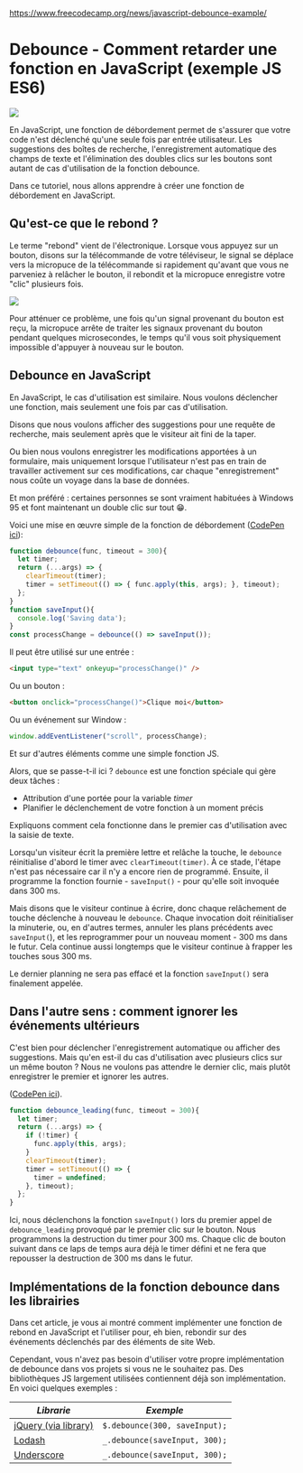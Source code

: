 https://www.freecodecamp.org/news/javascript-debounce-example/
# Debounce - Comment retarder une fonction en JavaScript (exemple JS ES6)

![](https://www.freecodecamp.org/news/content/images/size/w2000/2021/01/teaser.jpg)

En JavaScript, une fonction de débordement permet de s'assurer que votre code n'est déclenché qu'une seule fois par entrée utilisateur. Les suggestions des boîtes de recherche, l'enregistrement automatique des champs de texte et l'élimination des doubles clics sur les boutons sont autant de cas d'utilisation de la fonction debounce.

Dans ce tutoriel, nous allons apprendre à créer une fonction de débordement en JavaScript.

## Qu'est-ce que le rebond ?

Le terme "rebond" vient de l'électronique. Lorsque vous appuyez sur un bouton, disons sur la télécommande de votre téléviseur, le signal se déplace vers la micropuce de la télécommande si rapidement qu'avant que vous ne parveniez à relâcher le bouton, il rebondit et la micropuce enregistre votre "clic" plusieurs fois.

![](https://www.freecodecamp.org/news/content/images/2021/01/debounce-button.png)

Pour atténuer ce problème, une fois qu'un signal provenant du bouton est reçu, la micropuce arrête de traiter les signaux provenant du bouton pendant quelques microsecondes, le temps qu'il vous soit physiquement impossible d'appuyer à nouveau sur le bouton.

## Debounce en JavaScript

En JavaScript, le cas d'utilisation est similaire. Nous voulons déclencher une fonction, mais seulement une fois par cas d'utilisation.

Disons que nous voulons afficher des suggestions pour une requête de recherche, mais seulement après que le visiteur ait fini de la taper.

Ou bien nous voulons enregistrer les modifications apportées à un formulaire, mais uniquement lorsque l'utilisateur n'est pas en train de travailler activement sur ces modifications, car chaque "enregistrement" nous coûte un voyage dans la base de données.

Et mon préféré : certaines personnes se sont vraiment habituées à Windows 95 et font maintenant un double clic sur tout 😁.

Voici une mise en œuvre simple de la fonction de débordement ([CodePen ici](https://codepen.io/ondrabus/pen/WNGaVZN)):

```js
function debounce(func, timeout = 300){
  let timer;
  return (...args) => {
    clearTimeout(timer);
    timer = setTimeout(() => { func.apply(this, args); }, timeout);
  };
}
function saveInput(){
  console.log('Saving data');
}
const processChange = debounce(() => saveInput());
```

Il peut être utilisé sur une entrée :

```html
<input type="text" onkeyup="processChange()" />
```

Ou un bouton :

```html
<button onclick="processChange()">Clique moi</button>
```

Ou un événement sur Window :

```js
window.addEventListener("scroll", processChange);
```

Et sur d'autres éléments comme une simple fonction JS.

Alors, que se passe-t-il ici ? `debounce` est une fonction spéciale qui gère deux tâches :

- Attribution d'une portée pour la variable *timer*
- Planifier le déclenchement de votre fonction à un moment précis

Expliquons comment cela fonctionne dans le premier cas d'utilisation avec la saisie de texte.

Lorsqu'un visiteur écrit la première lettre et relâche la touche, le `debounce` réinitialise d'abord le timer avec `clearTimeout(timer)`. À ce stade, l'étape n'est pas nécessaire car il n'y a encore rien de programmé. Ensuite, il programme la fonction fournie - `saveInput()` - pour qu'elle soit invoquée dans 300 ms.

Mais disons que le visiteur continue à écrire, donc chaque relâchement de touche déclenche à nouveau le `debounce`. Chaque invocation doit réinitialiser la minuterie, ou, en d'autres termes, annuler les plans précédents avec `saveInput(`), et les reprogrammer pour un nouveau moment - 300 ms dans le futur. Cela continue aussi longtemps que le visiteur continue à frapper les touches sous 300 ms.

Le dernier planning ne sera pas effacé et la fonction `saveInput()` sera finalement appelée.

## Dans l'autre sens : comment ignorer les événements ultérieurs

C'est bien pour déclencher l'enregistrement automatique ou afficher des suggestions. Mais qu'en est-il du cas d'utilisation avec plusieurs clics sur un même bouton ? Nous ne voulons pas attendre le dernier clic, mais plutôt enregistrer le premier et ignorer les autres.

([CodePen ici](https://codepen.io/ondrabus/pen/bGwmXjN)).

```js
function debounce_leading(func, timeout = 300){
  let timer;
  return (...args) => {
    if (!timer) {
      func.apply(this, args);
    }
    clearTimeout(timer);
    timer = setTimeout(() => {
      timer = undefined;
    }, timeout);
  };
}
```

Ici, nous déclenchons la fonction `saveInput()` lors du premier appel de `debounce_leading` provoqué par le premier clic sur le bouton. Nous programmons la destruction du timer pour 300 ms. Chaque clic de bouton suivant dans ce laps de temps aura déjà le timer défini et ne fera que repousser la destruction de 300 ms dans le futur.

## Implémentations de la fonction debounce dans les librairies

Dans cet article, je vous ai montré comment implémenter une fonction de rebond en JavaScript et l'utiliser pour, eh bien, rebondir sur des événements déclenchés par des éléments de site Web.

Cependant, vous n'avez pas besoin d'utiliser votre propre implémentation de debounce dans vos projets si vous ne le souhaitez pas. Des bibliothèques JS largement utilisées contiennent déjà son implémentation. En voici quelques exemples :

|_**Librarie**_| _**Exemple**_ |
|--|--|
| [jQuery (via library)](http://benalman.com/projects/jquery-throttle-debounce-plugin/)|`$.debounce(300, saveInput);`|
|[Lodash](https://lodash.com/docs/4.17.15#debounce)|`_.debounce(saveInput, 300);`|
|[Underscore](https://underscorejs.org/#debounce)|`_.debounce(saveInput, 300);`|
